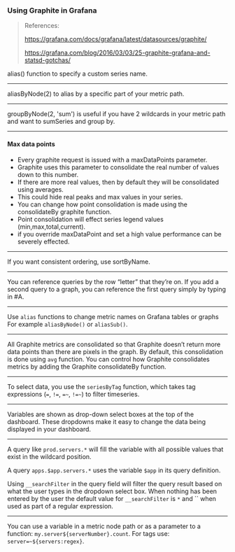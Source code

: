 ### Using Graphite in Grafana

> References:
>
> https://grafana.com/docs/grafana/latest/datasources/graphite/
>
> https://grafana.com/blog/2016/03/03/25-graphite-grafana-and-statsd-gotchas/



alias() function to specify a custom series name.

---

aliasByNode(2) to alias by a specific part of your metric path.

---

groupByNode(2, 'sum') is useful if you have 2 wildcards in your metric path and want to sumSeries and group by.

---

#### Max data points

- Every graphite request is issued with a maxDataPoints parameter.
- Graphite uses this parameter to consolidate the real number of values down to this number.
- If there are more real values, then by default they will be consolidated using averages.
- This could hide real peaks and max values in your series.
- You can change how point consolidation is made using the consolidateBy graphite function.
- Point consolidation will effect series legend values (min,max,total,current).
- if you override maxDataPoint and set a high value performance can be severely effected.

---

If you want consistent ordering, use sortByName. 

---

You can reference queries by the row “letter” that they’re on. If you add a second query to a graph, you can reference the first query simply by typing in #A.

---

Use `alias` functions to change metric names on Grafana tables or graphs For example `aliasByNode()` or `aliasSub()`.

---

All Graphite metrics are consolidated so that Graphite doesn’t return  more data points than there are pixels in the graph. By default, this consolidation is done using `avg` function. You can control how Graphite consolidates metrics by adding the Graphite consolidateBy function.

---

To select data, you use the `seriesByTag` function, which takes tag expressions (`=`, `!=`, `=~`, `!=~`) to filter timeseries.

---

Variables are shown as drop-down select boxes at the top of the dashboard. These dropdowns make it easy to change the data being displayed in your dashboard.

---

A query like `prod.servers.*` will fill the variable with all possible values that exist in the wildcard position.

A query `apps.$app.servers.*` uses the variable `$app` in its query definition.

Using `__searchFilter` in the query field will filter the query result based on what the user types in the dropdown select box. When nothing has been entered by the user the default value for `__searchFilter` is `*` and `` when used as part of a regular expression.

---

You can use a variable in a metric node path or as a parameter to a function: `my.server${serverNumber}.count`. For tags use: `server=~${servers:regex}`.




